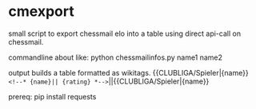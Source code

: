 # cmexport
small script to export chessmail elo into a table
using direct api-call on chessmail.

commandline about like:
python chessmailinfos.py name1 name2

output builds a table formatted as wikitags.
{{CLUBLIGA/Spieler|{name}} `<!--* {name}|| {rating} *-->`||{{CLUBLIGA/Spieler|{name}}

prereq: pip install requests
